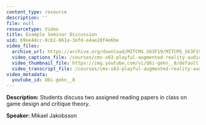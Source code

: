 ```yaml
---
content_type: resource
description: ''
file: null
resourcetype: Video
title: Example Seminar Discussion
uid: 69ee44cc-8cb1-861a-3efd-e4ae28f4e6be
video_files:
  archive_url: https://archive.org/download/MITCMS.S63F19/MITCMS_S63F19_seminar_disc_300k.mp4
  video_captions_file: /courses/cms-s63-playful-augmented-reality-audio-design-exploration-fall-2019/af9b37f7df995b9e899c977900ef8939_Q6i-gekn__8.vtt
  video_thumbnail_file: https://img.youtube.com/vi/Q6i-gekn__8/default.jpg
  video_transcript_file: /courses/cms-s63-playful-augmented-reality-audio-design-exploration-fall-2019/6116a2026484ec37108a81ee43d014d6_Q6i-gekn__8.pdf
video_metadata:
  youtube_id: Q6i-gekn__8
---
```


**Description:** Students discuss two assigned reading papers in class on game design and critique theory.

**Speaker:** Mikael Jakobsson